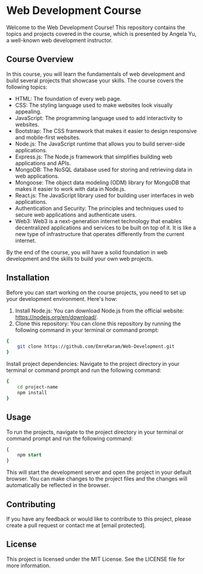 # Web Development Course
Welcome to the Web Development Course! This repository contains the topics and projects covered in the course, which is presented by Angela Yu, a well-known web development instructor.
## Course Overview
In this course, you will learn the fundamentals of web development and build several projects that showcase your skills. The course covers the following topics:

* HTML: The foundation of every web page.
* CSS: The styling language used to make websites look visually appealing.
* JavaScript: The programming language used to add interactivity to websites.
* Bootstrap: The CSS framework that makes it easier to design responsive and mobile-first websites.
* Node.js: The JavaScript runtime that allows you to build server-side applications.
* Express.js: The Node.js framework that simplifies building web applications and APIs.
* MongoDB: The NoSQL database used for storing and retrieving data in web applications.
* Mongoose: The object data modeling (ODM) library for MongoDB that makes it easier to work with data in Node.js.
* React.js: The JavaScript library used for building user interfaces in web applications.
* Authentication and Security: The principles and techniques used to secure web applications and authenticate users.
* Web3: Web3 is a next-generation internet technology that enables decentralized applications and services to be built on top of it. It is like a new type of infrastructure that operates differently from the current internet.
  
By the end of the course, you will have a solid foundation in web development and the skills to build your own web projects.
## Installation
Before you can start working on the course projects, you need to set up your development environment. Here's how:
1. Install Node.js: You can download Node.js from the official website: https://nodejs.org/en/download/.
2. Clone this repository: You can clone this repository by running the following command in your terminal or command prompt:
```bash
{
    git clone https://github.com/EmreKaram/Web-Development.git
}
```
Install project dependencies: Navigate to the project directory in your terminal or command prompt and run the following command:
```bash
{
    cd project-name
    npm install
}
```
## Usage
To run the projects, navigate to the project directory in your terminal or command prompt and run the following command:
```sql
{
    npm start
}
```
This will start the development server and open the project in your default browser. You can make changes to the project files and the changes will automatically be reflected in the browser.
## Contributing
If you have any feedback or would like to contribute to this project, please create a pull request or contact me at [email protected].

## License
This project is licensed under the MIT License. See the LICENSE file for more information.
